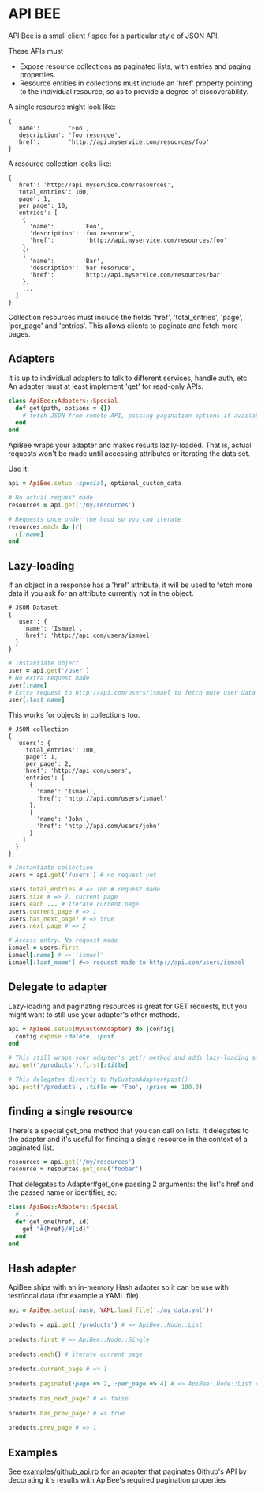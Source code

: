# API BEE

API Bee is a small client / spec for a particular style of JSON API.

These APIs must

* Expose resource collections as paginated lists, with entries and paging properties.
* Resource entities in collections must include an 'href' property pointing to the individual resource, so as to provide a degree of discoverability.

A single resource might look like:

    {
      'name':        'Foo',
      'description': 'foo resoruce',
      'href':        'http://api.myservice.com/resources/foo'
    }
    
A resource collection looks like:

    {
      'href': 'http://api.myservice.com/resources',
      'total_entries': 100,
      'page': 1,
      'per_page': 10,
      'entries': [
        {
          'name':        'Foo',
          'description': 'foo resoruce',
          'href':         'http://api.myservice.com/resources/foo'
        },
        {
          'name':        'Bar',
          'description': 'bar resoruce',
          'href':        'http://api.myservice.com/resources/bar'
        },
        ...
      ]
    }
    
Collection resources must include the fields 'href', 'total_entries', 'page', 'per_page' and 'entries'. This allows clients to paginate and fetch more pages.

## Adapters

It is up to individual adapters to talk to different services, handle auth, etc. An adapter must at least implement 'get' for read-only APIs.

```ruby
class ApiBee::Adapters::Special
  def get(path, options = {})
    # fetch JSON from remote API, passing pagination options if available
  end
end
```

ApiBee wraps your adapter and makes results lazily-loaded. That is, actual requests won't be made until accessing attributes or iterating the data set.

Use it:

```ruby
api = ApiBee.setup :special, optional_custom_data

# No actual request made
resources = api.get('/my/resources')

# Requests once under the hood so you can iterate
resources.each do |r|
  r[:name]
end
```

## Lazy-loading

If an object in a response has a 'href' attribute, it will be used to fetch more data if you ask for an attribute currently not in the object.

    # JSON Dataset
    {
      'user': {
        'name': 'Ismael',
        'href': 'http://api.com/users/ismael'
      }
    }
    
```ruby
# Instantiate object
user = api.get('/user')
# No extra request made
user[:name]
# Extra request to http://api.com/users/ismael to fetch more user data
user[:last_name]
```
    
This works for objects in collections too.

    # JSON collection
    {
      'users': {
        'total_entries': 100,
        'page': 1,
        'per_page': 2,
        'href': 'http://api.com/users',
        'entries': [
          {
            'name': 'Ismael',
            'href': 'http://api.com/users/ismael'
          },
          {
            'name': 'John',
            'href': 'http://api.com/users/john'
          }
        ]
      }
    }

 
```ruby
# Instantiate collection
users = api.get('/users') # no request yet

users.total_entries # => 100 # request made
users.size # => 2, current page
users.each ... # iterate current page
users.current_page # => 1
users.has_next_page? # => true
users.next_page # => 2

# Access entry. No request made
ismael = users.first
ismael[:name] # => 'ismael'
ismael[:last_name'] #=> request made to http://api.com/users/ismael
```


## Delegate to adapter

Lazy-loading and paginating resources is great for GET requests, but you might want to still use your adapter's other methods.

```ruby
api = ApiBee.setup(MyCustomAdapter) do |config|
  config.expose :delete, :post
end

# This still wraps your adapter's get() method and adds lazy-loading and pagination
api.get('/products').first[:title]

# This delegates directly to MyCustomAdapter#post()
api.post('/products', :title => 'Foo', :price => 100.0)
```

## finding a single resource

There's a special get_one method that you can call on lists. It delegates to the adapter and it's useful for finding a single resource in the context of a paginated list.

```ruby
resources = api.get('/my/resources')
resource = resources.get_one('foobar')
```

That delegates to Adapter#get_one passing 2 arguments: the list's href and the passed name or identifier, so:

```ruby
class ApiBee::Adapters::Special
  # ...
  def get_one(href, id)
    get "#{href}/#{id}"
  end
end
``` 

## Hash adapter

ApiBee ships with an in-memory Hash adapter so it can be use with test/local data (for example a YAML file).


```ruby
api = ApiBee.setup(:hash, YAML.load_file('./my_data.yml'))
    
products = api.get('/products') # => ApiBee::Node::List
    
products.first # => ApiBee::Node::Single
    
products.each() # iterate current page
    
products.current_page # => 1
    
products.paginate(:page => 2, :per_page => 4) # => ApiBee::Node::List # Next page
    
products.has_next_page? # => false
    
products.has_prev_page? # => true
    
products.prev_page # => 1
``` 

## Examples

See [examples/github_api.rb](https://github.com/ismasan/ApiBee/blob/master/examples/github_api.rb) for an adapter that paginates Github's API by decorating it's results with ApiBee's required pagination properties
